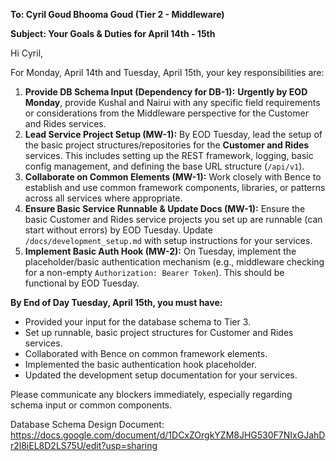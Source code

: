 **To: Cyril Goud Bhooma Goud (Tier 2 - Middleware)**

**Subject: Your Goals & Duties for April 14th - 15th**

Hi Cyril,

For Monday, April 14th and Tuesday, April 15th, your key responsibilities are:

1.  **Provide DB Schema Input (Dependency for DB-1):** **Urgently by EOD Monday**, provide Kushal and Nairui with any specific field requirements or considerations from the Middleware perspective for the Customer and Rides services.
2.  **Lead Service Project Setup (MW-1):** By EOD Tuesday, lead the setup of the basic project structures/repositories for the **Customer and Rides** services. This includes setting up the REST framework, logging, basic config management, and defining the base URL structure (`/api/v1`).
3.  **Collaborate on Common Elements (MW-1):** Work closely with Bence to establish and use common framework components, libraries, or patterns across all services where appropriate.
4.  **Ensure Basic Service Runnable & Update Docs (MW-1):** Ensure the basic Customer and Rides service projects you set up are runnable (can start without errors) by EOD Tuesday. Update `/docs/development_setup.md` with setup instructions for your services.
5.  **Implement Basic Auth Hook (MW-2):** On Tuesday, implement the placeholder/basic authentication mechanism (e.g., middleware checking for a non-empty `Authorization: Bearer Token`). This should be functional by EOD Tuesday.

**By End of Day Tuesday, April 15th, you must have:**
*   Provided your input for the database schema to Tier 3.
*   Set up runnable, basic project structures for Customer and Rides services.
*   Collaborated with Bence on common framework elements.
*   Implemented the basic authentication hook placeholder.
*   Updated the development setup documentation for your services.

Please communicate any blockers immediately, especially regarding schema input or common components.

Database Schema Design Document: https://docs.google.com/document/d/1DCxZOrgkYZM8JHG530F7NIxGJahDr2l8iEL8D2LS75U/edit?usp=sharing
